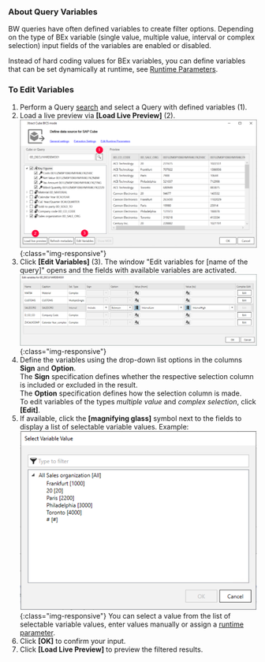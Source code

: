 
### About Query Variables
BW queries have often defined variables to create filter options. Depending on the type of BEx variable (single value, multiple value, interval or complex selection) input fields of the variables are enabled or disabled.

Instead of hard coding values for BEx variables, you can define variables that can be set dynamically at runtime, see [Runtime Parameters](./edit-runtime-parameters).

### To Edit Variables
1. Perform a Query [search](./bw-cube-extraction-define#look-up-a-bw-cube-or-query) and select a Query with defined variables (1).
2. Load a live preview via **[Load Live Preview]** (2). 
![Edit Variables Button](/img/content/XU-BExQuery-Variable.png){:class="img-responsive"}
3. Click **[Edit Variables]** (3). The window "Edit variables for [name of the query]" opens and the fields with available variables are activated. 
![Edit-Variables](/img/content/Edit-Variables.png){:class="img-responsive"}
4. Define the variables using the drop-down list options in the columns **Sign** and **Option**. <br>
The **Sign** specification defines whether the respective selection column is included or excluded in the result. <br>
The **Option** specification defines how the selection column is made. <br>
To edit variables of the types *multiple value* and *complex selection*, click **[Edit]**.
5. If available, click the **[magnifying glass]** symbol next to the fields to display a list of selectable variable values. Example:
![Edit Variables](/img/content/xfa/xfa_query_var.png){:class="img-responsive"}
You can select a value from the list of selectable variable values, enter values manually or assign a [runtime parameter](./edit-runtime-parameter).
6. Click **[OK]** to confirm your input. 
7. Click **[Load Live Preview]** to preview the filtered results.
